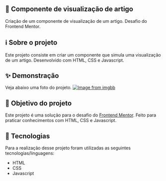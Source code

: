 ## 📖 Componente de visualização de artigo
Criação de um componente de visualização de um artigo. Desafio do Frontend Mentor.

## ℹ Sobre o projeto 
Este projeto consiste em criar um componente que simula uma visualização de um artigo. Desenvolvido com HTML, CSS e Javascript.

## ✨ Demonstração    
Veja abaixo uma foto do projeto.
[![Image from imgbb](https://i.ibb.co/Nj2VDm9/artigo.png)](https://ibb.co/HzTFwxt)



## 🎯 Objetivo do projeto
Este projeto é uma solução para o desafio do [Frontend Mentor](https://www.frontendmentor.io/challenges/article-preview-component-dYBN_pYFT). 
Feito para praticar conhecimentos com HTML, CSS e Javascript.

## 🤖 Tecnologias 
Para a realização desse projeto foram utilizadas as seguintes tecnologias/linguagens: 
- HTML
- CSS
- Javascript
